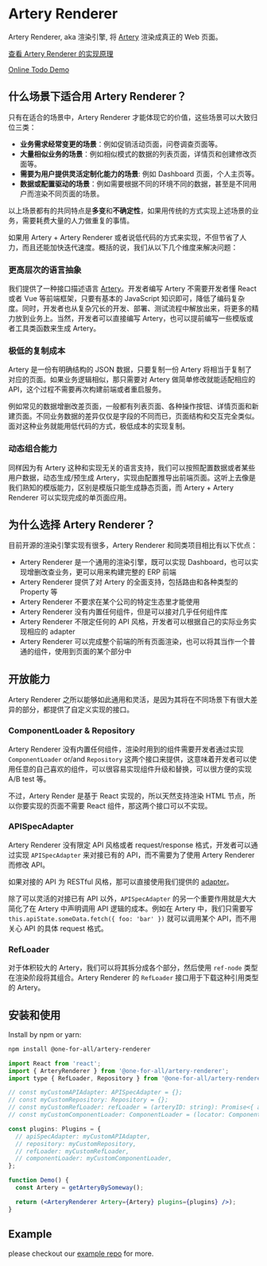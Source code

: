 # Artery Renderer

Artery Renderer, aka 渲染引擎, 将 [Artery](https://github.com/quanxiang-cloud/one-for-all/tree/main/packages/artery) 渲染成真正的 Web 页面。

[查看 Artery Renderer 的实现原理](https://github.com/quanxiang-cloud/one-for-all/tree/main/packages/artery-renderer/docs/01-how-artery-renderer-works.md)

[Online Todo Demo](https://ofapkg-demo.gd2.qingstor.com/index.html)

## 什么场景下适合用 Artery Renderer？

只有在适合的场景中，Artery Renderer 才能体现它的价值，这些场景可以大致归位三类：

- **业务需求经常变更的场景**：例如促销活动页面，问卷调查页面等。
- **大量相似业务的场景**：例如相似模式的数据的列表页面，详情页和创建修改页面等。
- **需要为用户提供灵活定制化能力的场景**: 例如 Dashboard 页面，个人主页等。
- **数据或配置驱动的场景**：例如需要根据不同的环境不同的数据，甚至是不同用户而渲染不同页面的场景。

以上场景都有的共同特点是**多变**和**不确定性**，如果用传统的方式实现上述场景的业务，需要耗费大量的人力做重复的事情。

如果用 Artery + Artery Renderer 或者说低代码的方式来实现，不但节省了人力，而且还能加快迭代速度。概括的说，我们从以下几个维度来解决问题：

### 更高层次的语言抽象

我们提供了一种接口描述语言 [Artery](https://github.com/quanxiang-cloud/one-for-all/tree/main/packages/artery)。开发者编写 Artery 不需要开发者懂 React 或者 Vue 等前端框架，只要有基本的 JavaScript 知识即可，降低了编码复杂度。同时，开发者也从复杂冗长的开发、部署、测试流程中解放出来，将更多的精力放到业务上。当然，开发者可以直接编写 Artery，也可以提前编写一些模版或者工具类函数来生成 Artery。

### 极低的复制成本

Artery 是一份有明确结构的 JSON 数据，只要复制一份 Artery 将相当于复制了对应的页面。如果业务逻辑相似，那只需要对 Artery 做简单修改就能适配相应的 API，这个过程不需要再次构建前端或者重启服务。

例如常见的数据增删改差页面，一般都有列表页面、各种操作按钮、详情页面和新建页面。不同业务数据的差异仅仅是字段的不同而已，页面结构和交互完全类似。面对这种业务就能用低代码的方式，极低成本的实现复制。

### 动态组合能力

同样因为有 Artery 这种和实现无关的语言支持，我们可以按照配置数据或者某些用户数据，动态生成/预生成 Artery，实现由配置推导出前端页面。这听上去像是我们熟知的模版能力，区别是模版只能生成静态页面，而 Artery + Artery Renderer 可以实现完成的单页面应用。

## 为什么选择 Artery Renderer？

目前开源的渲染引擎实现有很多，Artery Renderer 和同类项目相比有以下优点：

- Artery Renderer 是一个通用的渲染引擎，既可以实现 Dashboard，也可以实现增删改查业务，更可以用来构建完整的 ERP 前端
- Artery Renderer 提供了对 Artery 的全面支持，包括路由和各种类型的 Property 等
- Artery Renderer 不要求在某个公司的特定生态里才能使用
- Artery Renderer 没有内置任何组件，但是可以接对几乎任何组件库
- Artery Renderer 不限定任何的 API 风格，开发者可以根据自己的实际业务实现相应的 adapter
- Artery Renderer 可以完成整个前端的所有页面渲染，也可以将其当作一个普通的组件，使用到页面的某个部分中

## 开放能力

Artery Renderer 之所以能够如此通用和灵活，是因为其将在不同场景下有很大差异的部分，都提供了自定义实现的接口。

### ComponentLoader & Repository

Artery Renderer 没有内置任何组件，渲染时用到的组件需要开发者通过实现 `ComponentLoader` or/and `Repository` 这两个接口来提供，这意味着开发者可以使用任意的自己喜欢的组件，可以很容易实现组件升级和替换，可以很方便的实现 A/B test 等。

不过，Artery Render 是基于 React 实现的，所以天然支持渲染 HTML 节点，所以你要实现的页面不需要 React 组件，那这两个接口可以不实现。

### APISpecAdapter

Artery Renderer 没有限定 API 风格或者 request/response 格式，开发者可以通过实现 `APISpecAdapter` 来对接已有的 API，而不需要为了使用 Artery Renderer 而修改 API。

如果对接的 API 为 RESTful 风格，那可以直接使用我们提供的 [adapter](https://www.npmjs.com/package/@one-for-all/api-spec-adapter)。

除了可以灵活的对接已有 API 以外，`APISpecAdapter` 的另一个重要作用就是大大简化了在 Artery 中声明调用 API 逻辑的成本。例如在 Artery 中，我们只需要写 `this.apiState.someData.fetch({ foo: 'bar' })` 就可以调用某个 API，而不用关心 API 的具体 request 格式。

### RefLoader

对于体积较大的 Artery，我们可以将其拆分成各个部分，然后使用 `ref-node` 类型在渲染阶段将其组合。Artery Renderer 的 `RefLoader` 接口用于下载这种引用类型的 Artery。

## 安装和使用

Install by npm or yarn:

```bash
npm install @one-for-all/artery-renderer
```

```jsx
import React from 'react';
import { ArteryRenderer } from '@one-for-all/artery-renderer';
import type { RefLoader, Repository } from '@one-for-all/artery-renderer';

// const myCustomAPIAdapter: APISpecAdapter = {};
// const myCustomRepository: Repository = {};
// const myCustomRefLoader: refLoader = (arteryID: string): Promise<{ artery: ArterySpec.Artery; plugins?: Plugins }> => { return fetchSomething(); }
// const myCustomComponentLoader: ComponentLoader = (locator: ComponentLoaderParam) => { return someComponent; };

const plugins: Plugins = {
  // apiSpecAdapter: myCustomAPIAdapter,
  // repository: myCustomRepository,
  // refLoader: myCustomRefLoader,
  // componentLoader: myCustomComponentLoader,
};

function Demo() {
  const Artery = getArteryBySomeway();

  return (<ArteryRenderer Artery={Artery} plugins={plugins} />);
}

```

## Example

please checkout our [example repo](https://github.com/quanxiang-cloud/one-for-all/tree/main/packages/example) for more.
